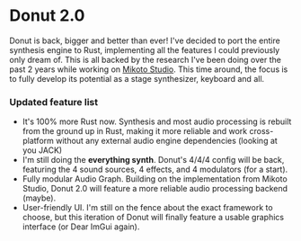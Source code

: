 # Donut 2.0
Donut is back, bigger and better than ever! I've decided to port the entire synthesis engine to Rust, implementing all the features I could previously only dream of. This is all backed by the research I've been doing over the past 2 years while working on [Mikoto Studio](https://mikoto.studio). This time around, the focus is to fully develop its potential as a stage synthesizer, keyboard and all.

### Updated feature list
- It's 100% more Rust now. Synthesis and most audio processing is rebuilt from the ground up in Rust, making it more reliable and work cross-platform without any external audio engine dependencies (looking at you JACK)
- I'm still doing the **everything synth**. Donut's 4/4/4 config will be back, featuring the 4 sound sources, 4 effects, and 4 modulators (for a start).
- Fully modular Audio Graph. Building on the implementation from Mikoto Studio, Donut 2.0 will feature a more reliable audio processing backend (maybe).
- User-friendly UI. I'm still on the fence about the exact framework to choose, but this iteration of Donut will finally feature a usable graphics interface (or Dear ImGui again).
